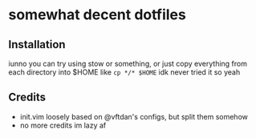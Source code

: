 # somewhat decent dotfiles

## Installation

iunno you can try using stow or something, or just copy everything
from each directory into $HOME like `cp */* $HOME` idk never tried it so yeah

## Credits

 * init.vim loosely based on @vftdan's configs, but split them somehow
 * no more credits im lazy af

